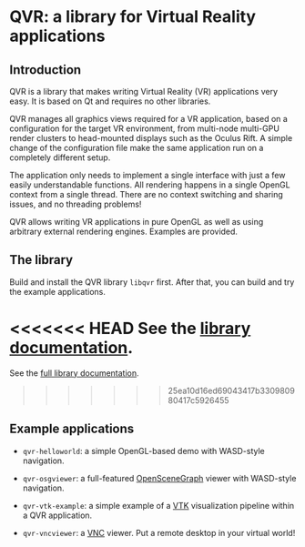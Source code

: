 # QVR: a library for Virtual Reality applications

## Introduction

QVR is a library that makes writing Virtual Reality (VR) applications very easy.
It is based on Qt and requires no other libraries.

QVR manages all graphics views required for a VR application, based on a
configuration for the target VR environment, from multi-node multi-GPU render
clusters to head-mounted displays such as the Oculus Rift. A simple change
of the configuration file make the same application run on a completely
different setup.

The application only needs to implement a single interface with just a few
easily understandable functions. All rendering happens in a single OpenGL
context from a single thread. There are no context switching and sharing
issues, and no threading problems!

QVR allows writing VR applications in pure OpenGL as well as using arbitrary
external rendering engines. Examples are provided.

## The library

Build and install the QVR library `libqvr` first. After that, you can build
and try the example applications.

<<<<<<< HEAD
See the [library documentation](https://marlam.github.io/qvr/html/).
=======
See the [full library documentation](https://marlam.github.io/qvr/html/).
>>>>>>> 25ea10d16ed69043417b330980980417c5926455

## Example applications

- `qvr-helloworld`:
  a simple OpenGL-based demo with WASD-style navigation.

- `qvr-osgviewer`:
  a full-featured [OpenSceneGraph](http://www.openscenegraph.com)
  viewer with WASD-style navigation.

- `qvr-vtk-example`:
  a simple example of a [VTK](http://www.vtk.org) visualization pipeline within
  a QVR application.

- `qvr-vncviewer`: a [VNC](https://en.wikipedia.org/wiki/Virtual_Network_Computing)
  viewer. Put a remote desktop in your virtual world!
